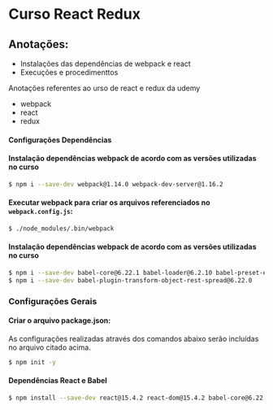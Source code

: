 # Curso React Redux

## Anotações:

 * Instalações das dependências de webpack e react
 * Execuções e procedimenttos
 

Anotações referentes ao urso de react e redux da udemy

 - webpack
 - react
 - redux

#### <i class="icon-file"></i> Configurações Dependências

#### Instalação dependências webpack de acordo com as versões utilizadas no curso
```sh
$ npm i --save-dev webpack@1.14.0 webpack-dev-server@1.16.2
```

#### Executar webpack para criar os arquivos referenciados no `webpack.config.js`:
```sh
$ ./node_modules/.bin/webpack
```
#### Instalação dependências webpack de acordo com as versões utilizadas no curso
```sh
$ npm i --save-dev babel-core@6.22.1 babel-loader@6.2.10 babel-preset-es2015@6.22.0
$ npm i --save-dev babel-plugin-transform-object-rest-spread@6.22.0
```


### Configurações Gerais

#### Criar o arquivo package.json:
As configurações realizadas através dos comandos abaixo serão incluídas no arquivo citado acima.
```sh
$ npm init -y
```


#### Dependências React e Babel
```sh
$ npm install --save-dev react@15.4.2 react-dom@15.4.2 babel-core@6.22.1 babel-loader@6.2.10 babel-preset-es2015@6.22.0 babel-preset-react@6.22.0 webpack@1.14.0 webpack-dev-server@1.16.2
```
